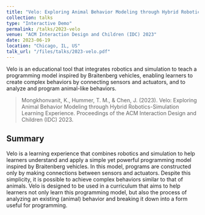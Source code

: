 ```yaml
---
title: "Velo: Exploring Animal Behavior Modeling through Hybrid Robotics-Simulation Learning Experience"
collection: talks
type: "Interactive Demo"
permalink: /talks/2023-velo
venue: "ACM Interaction Design and Children (IDC) 2023"
date: 2023-06-19
location: "Chicago, IL, US"
talk_url: "/files/talks/2023-velo.pdf"
---
```


Velo is an educational tool that integrates robotics and simulation to teach a programming model inspired by Braitenberg vehicles, enabling learners to create complex behaviors by connecting sensors and actuators, and to analyze and program animal-like behaviors.

> Mongkhonvanit, K., Hummer, T. M., & Chen, J. (2023). Velo: Exploring Animal Behavior Modeling through Hybrid Robotics-Simulation Learning Experience. Proceedings of the ACM Interaction Design and Children (IDC) 2023.

## Summary
Velo is a learning experience that combines robotics and simulation to help learners understand and apply a simple yet powerful programming model inspired by Braitenberg vehicles. In this model, programs are constructed only by making connections between sensors and actuators. Despite this simplicity, it is possible to achieve complex behaviors similar to that of animals. Velo is designed to be used in a curriculum that aims to help learners not only learn this programming model, but also the process of analyzing an existing (animal) behavior and breaking it down into a form useful for programming.
